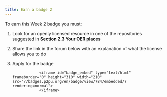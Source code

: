 ```yaml
---
title: Earn a badge 2
---
```


To earn this Week 2 badge you must:

 1. Look for an openly licensed resource in one of the repositories suggested in **Section 2.3 Your OER places**
 2. Share the link in the forum below with an explanation of what the license allows you to do
 3. Apply for the badge

					<iframe id="badge_embed" type="text/html" frameborder="0" height="310" width="210" src="//badges.p2pu.org/en/badge/view/784/embedded/?rendering=normal">
					</iframe>

